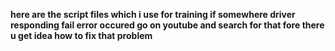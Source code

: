 **here are the script files which i use for training if somewhere driver responding fail error occured go on youtube and search for that fore there u get idea how to fix that problem**
